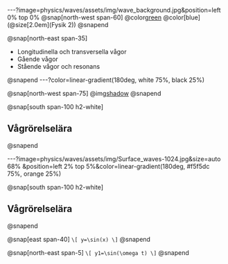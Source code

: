 ---?image=physics/waves/assets/img/wave_background.jpg&position=left 0% top 0%
@snap[north-west span-60]
@color[green](@size[3.0em](Vågrörelselära))
@color[blue](@size[2.0em](Fysik 2))
@snapend

@snap[north-east span-35]

- Longitudinella och transversella vågor
- Gående vågor
- Stående vågor och resonans

@snapend
---?color=linear-gradient(180deg, white 75%, black 25%)

@snap[north-west span-75]
@img[shadow](physics/waves/assets/img/Surface_waves-1024.jpg)
@snapend

@snap[south span-100 h2-white]
## Vågrörelselära
@snapend

---?image=physics/waves/assets/img/Surface_waves-1024.jpg&size=auto 68% &position=left 2% top 5%&color=linear-gradient(180deg, #f5f5dc 75%, orange 25%)

@snap[south span-100 h2-white]
## Vågrörelselära
@snapend

@snap[east span-40]
`\[
y=\sin(x)
\]`
@snapend

@snap[north-east span-5]
`\[
y1=\sin(\omega t)
\]`
@snapend